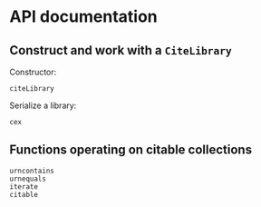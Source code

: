 # API documentation


## Construct and work with a `CiteLibrary`

Constructor:

```@docs
citeLibrary
```



Serialize a library:

```@docs
cex
```

## Functions operating on citable collections

```@docs
urncontains
urnequals
iterate
citable
```